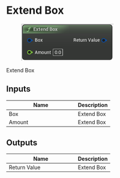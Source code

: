 # Extend Box

<div align="left" data-full-width="false"><figure><img src="../../../../api/Math/Box/Extend_Box.png" alt=""><figcaption></figcaption></figure></div>

Extend Box

## Inputs

<table><thead><tr><th width="170">Name</th><th>Description</th></tr></thead><tbody><tr><td>Box</td><td>Extend Box</td></tr><tr><td>Amount</td><td>Extend Box</td></tr></tbody></table>

## Outputs

<table><thead><tr><th width="170">Name</th><th>Description</th></tr></thead><tbody><tr><td>Return Value</td><td>Extend Box</td></tr></tbody></table>
